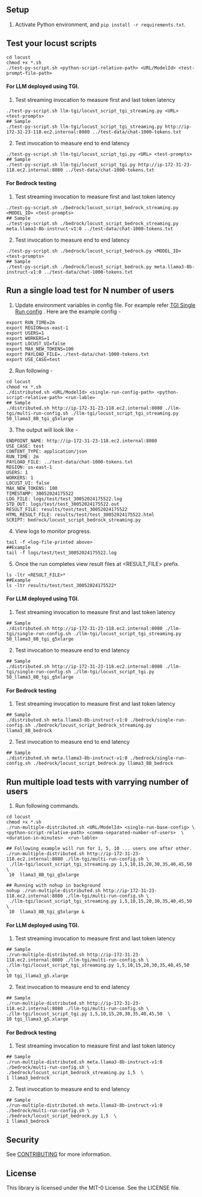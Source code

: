 ## Setup
1. Activate Python environment, and `pip install -r requirements.txt`.
## Test your locust scripts
```shell
cd locust
chmod +x *.sh
./test-py-script.sh <python-script-relative-path> <URL/ModelId> <test-prompt-file-path>
```
#### For LLM deployed using TGI. 
1. Test streaming invocation to measure  first and last token latency
```shell
./test-py-script.sh llm-tgi/locust_script_tgi_streaming.py <URL> <test-prompts>
## Sample
./test-py-script.sh llm-tgi/locust_script_tgi_streaming.py http://ip-172-31-23-118.ec2.internal:8080 ../test-data/chat-1000-tokens.txt
```
2. Test invocation to measure end to end latency
```shell
./test-py-script.sh llm-tgi/locust_script_tgi.py <URL> <test-prompts>
## Sample
./test-py-script.sh llm-tgi/locust_script_tgi.py http://ip-172-31-23-118.ec2.internal:8080 ../test-data/chat-1000-tokens.txt
```
#### For Bedrock testing
1. Test streaming invocation to measure  first and last token latency
```shell
./test-py-script.sh ./bedrock/locust_script_bedrock_streaming.py <MODEL_ID> <test-prompts>
## Sample
./test-py-script.sh ./bedrock/locust_script_bedrock_streaming.py meta.llama3-8b-instruct-v1:0 ../test-data/chat-1000-tokens.txt
```
2. Test invocation to measure end to end latency
```shell
./test-py-script.sh ./bedrock/locust_script_bedrock.py <MODEL_ID> <test-prompts>
## Sample
./test-py-script.sh ./bedrock/locust_script_bedrock.py meta.llama3-8b-instruct-v1:0 ../test-data/chat-1000-tokens.txt
```
## Run a single load test for N number of users
1. Update environment variables in config file. For example refer [TGI Single Run config](llm-tgi/single-run-config.sh)
. Here are the example config - 
```shell
export RUN_TIME=2m
export REGION=us-east-1
export USERS=1
export WORKERS=1
export LOCUST_UI=false
export MAX_NEW_TOKENS=100
export PAYLOAD_FILE=../test-data/chat-1000-tokens.txt
export USE_CASE=test
```
2. Run following -
```shell
cd locust
chmod +x *.sh
./distributed.sh <URL/ModelId> <single-run-config-path> <python-script-relative-path> <run-lable>
## Sample
./distributed.sh http://ip-172-31-23-118.ec2.internal:8080 ./llm-tgi/multi-run-config.sh ./llm-tgi/locust_script_tgi_streaming.py 50_llama3_8B_tgi_g5xlarge 
```
3. The output will look like - 
```shell
ENDPOINT_NAME: http://ip-172-31-23-118.ec2.internal:8080
USE_CASE: test
CONTENT_TYPE: application/json
RUN_TIME: 2m
PAYLOAD_FILE: ../test-data/chat-1000-tokens.txt
REGION: us-east-1
USERS: 1
WORKERS: 1
LOCUST_UI: false
MAX_NEW_TOKENS: 100
TIMESTAMP: 30052024175522
LOG_FILE: logs/test/test_30052024175522.log
STD_OUT: logs/test/test_30052024175522.out
RESULT_FILE: results/test/test_30052024175522
HTML_RESULT_FILE: results/test/test_30052024175522.html
SCRIPT: bedrock/locust_script_bedrock_streaming.py
```
4. View logs to monitor progress. 
```shell
tail -f <log-file-printed above>
##Example 
tail -f logs/test/test_30052024175522.log
```
5. Once the run completes view result files at <RESULT_FILE> prefix.  
```shell
ls -ltr <RESULT_FILE>*
##Example 
ls -ltr results/test/test_30052024175522*
```
#### For LLM deployed using TGI.
1. Test streaming invocation to measure  first and last token latency
```shell
## Sample
./distributed.sh http://ip-172-31-23-118.ec2.internal:8080 ./llm-tgi/single-run-config.sh ./llm-tgi/locust_script_tgi_streaming.py 50_llama3_8B_tgi_g5xlarge 
```
2. Test invocation to measure end to end latency
```shell
## Sample
./distributed.sh http://ip-172-31-23-118.ec2.internal:8080 ./llm-tgi/single-run-config.sh ./llm-tgi/locust_script_tgi.py 50_llama3_8B_tgi_g5xlarge 
```
#### For Bedrock testing
1. Test streaming invocation to measure  first and last token latency
```shell
## Sample
./distributed.sh meta.llama3-8b-instruct-v1:0 ./bedrock/single-run-config.sh ./bedrock/locust_script_bedrock_streaming.py llama3_8B_bedrock 
```
2. Test invocation to measure end to end latency
```shell
## Sample
./distributed.sh meta.llama3-8b-instruct-v1:0 ./bedrock/single-run-config.sh ./bedrock/locust_script_bedrock.py llama3_8B_bedrock 
```

## Run multiple load tests with varrying number of users
1. Run following commands. 
```shell
cd locust
chmod +x *.sh
./run-multiple-distributed.sh <URL/ModelId> <single-run-base-config> \
<python-script-relative-path> <comma-separated-number-of-users>  \
<duration-in-minutes>  <run-lable>

## Following example will run for 1, 5, 10 ... users one after other. 
./run-multiple-distributed.sh http://ip-172-31-23-118.ec2.internal:8080 ./llm-tgi/multi-run-config.sh \
 ./llm-tgi/locust_script_tgi_streaming.py 1,5,10,15,20,30,35,40,45,50  \
 10  llama3_8B_tgi_g5xlarge

## Running with nohup in background
nohup ./run-multiple-distributed.sh http://ip-172-31-23-118.ec2.internal:8080 ./llm-tgi/multi-run-config.sh \
 ./llm-tgi/locust_script_tgi_streaming.py 1,5,10,15,20,30,35,40,45,50  \
 10  llama3_8B_tgi_g5xlarge &
```
#### For LLM deployed using TGI.
1. Test streaming invocation to measure  first and last token latency
```shell
## Sample
./run-multiple-distributed.sh http://ip-172-31-23-118.ec2.internal:8080 ./llm-tgi/multi-run-config.sh \
./llm-tgi/locust_script_tgi_streaming.py 1,5,10,15,20,30,35,40,45,50  \
10 tgi_llama3_g5.xlarge
```
2. Test invocation to measure end to end latency
```shell
## Sample
./run-multiple-distributed.sh http://ip-172-31-23-118.ec2.internal:8080 ./llm-tgi/multi-run-config.sh \
./llm-tgi/locust_script_tgi.py 1,5,10,15,20,30,35,40,45,50  \
10 tgi_llama3_g5.xlarge
```
#### For Bedrock testing
1. Test streaming invocation to measure  first and last token latency
```shell
## Sample
./run-multiple-distributed.sh meta.llama3-8b-instruct-v1:0 ./bedrock/multi-run-config.sh \
./bedrock/locust_script_bedrock_streaming.py 1,5  \
1 llama3_bedrock 
```
2. Test invocation to measure end to end latency
```shell
## Sample
./run-multiple-distributed.sh meta.llama3-8b-instruct-v1:0 ./bedrock/multi-run-config.sh \
./bedrock/locust_script_bedrock.py 1,5  \
1 llama3_bedrock  
```
## Security

See [CONTRIBUTING](CONTRIBUTING.md#security-issue-notifications) for more information.

## License

This library is licensed under the MIT-0 License. See the LICENSE file.

